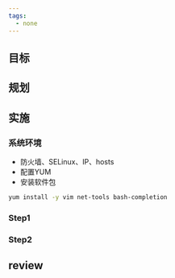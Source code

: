 ```yaml
---
tags:
  - none
---
```

## 目标

## 规划

## 实施

### 系统环境

- 防火墙、SELinux、IP、hosts
- 配置YUM
- 安装软件包
```bash
yum install -y vim net-tools bash-completion
```

### Step1
### Step2

## review
